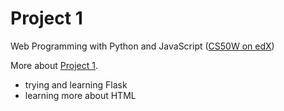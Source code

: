 # Project 1

Web Programming with Python and JavaScript ([CS50W on edX](https://courses.edx.org/courses/course-v1:HarvardX+CS50W+Web/course/))

More about [Project 1](https://docs.cs50.net/web/2019/x/projects/1/project1.html).
* trying and learning Flask
* learning more about HTML
